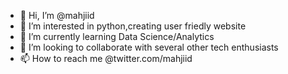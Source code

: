 - 👋 Hi, I’m @mahjiid
- 👀 I’m interested in python,creating user friedly website
- 🌱 I’m currently learning Data Science/Analytics
- 💞️ I’m looking to collaborate with several other tech enthusiasts
- 📫 How to reach me @twitter.com/mahjiid

<!---
mahjiid/mahjiid is a ✨ special ✨ repository because its `README.md` (this file) appears on your GitHub profile.
You can click the Preview link to take a look at your changes.
--->
